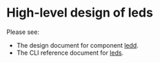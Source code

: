 # High-level design of leds

Please see:
* The design document for component [ledd](/documents/dev/ops-ledd/DESIGN).
* The CLI reference document for [leds](/documents/user/leds_cli).
